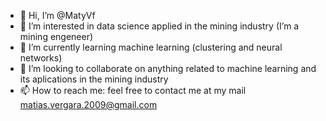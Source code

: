 - 👋 Hi, I’m @MatyVf
- 👀 I’m interested in data science applied in the mining industry (I’m a mining engeneer)
- 🌱 I’m currently learning machine learning (clustering and neural networks)
- 💞️ I’m looking to collaborate on anything related to machine learning and its aplications in the mining industry
- 📫 How to reach me: feel free to contact me at my mail matias.vergara.2009@gmail.com

<!---
MatyVf/MatyVf is a ✨ special ✨ repository because its `README.md` (this file) appears on your GitHub profile.
You can click the Preview link to take a look at your changes.
--->
